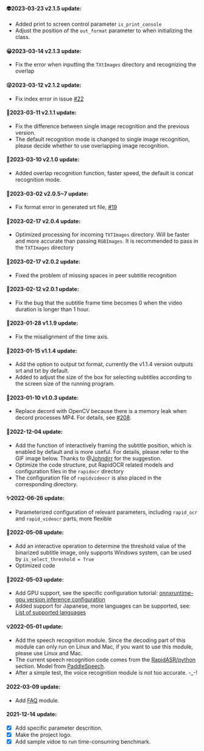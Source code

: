 #### 👽2023-03-23 v2.1.5 update:
- Added print to screen control parameter `is_print_console`
- Adjust the position of the `out_format` parameter to when initializing the class.

#### 😀2023-03-14 v2.1.3 update:
- Fix the error when inputting the `TXtImages` directory and recognizing the overlap

#### 😜2023-03-12 v2.1.2 update:
- Fix index error in issue [#22](https://github.com/SWHL/RapidVideOCR/issues/22)

#### 🎢2023-03-11 v2.1.1 update:
- Fix the difference between single image recognition and the previous version.
- The default recognition mode is changed to single image recognition, please decide whether to use overlapping image recognition.

#### 🥇2023-03-10 v2.1.0 update:
- Added overlap recognition function, faster speed, the default is concat recognition mode.

#### 🎈2023-03-02 v2.0.5~7 update:
- Fix format error in generated srt file, [#19](https://github.com/SWHL/RapidVideOCR/issues/19)

#### 🎫2023-02-17 v2.0.4 update:
- Optimized processing for incoming `TXTImages` directory. Will be faster and more accurate than passing `RGBImages`. It is recommended to pass in the `TXTImages` directory

#### 💎2023-02-17 v2.0.2 update:
- Fixed the problem of missing spaces in peer subtitle recognition

#### 🎇2023-02-12 v2.0.1 update:
- Fix the bug that the subtitle frame time becomes 0 when the video duration is longer than 1 hour.

#### 🧨2023-01-28 v1.1.9 update:
- Fix the misalignment of the time axis.

#### 👊2023-01-15 v1.1.4 update:
- Add the option to output txt format, currently the v1.1.4 version outputs srt and txt by default.
- Added to adjust the size of the box for selecting subtitles according to the screen size of the running program.

#### 🌈2023-01-10 v1.0.3 update:
- Replace decord with OpenCV because there is a memory leak when decord processes MP4. For details, see [#208](https://github.com/dmlc/decord/issues/208).

#### 🎄2022-12-04 update:
- Add the function of interactively framing the subtitle position, which is enabled by default and is more useful. For details, please refer to the GIF image below. Thanks to @[Johndirr](https://github.com/Johndirr) for the suggestion.
- Optimize the code structure, put RapidOCR related models and configuration files in the `rapidocr` directory
- The configuration file of `rapidvideocr` is also placed in the corresponding directory.

#### ✨2022-06-26 update:
- Parameterized configuration of relevant parameters, including `rapid_ocr` and `rapid_videocr` parts, more flexible

#### 🌼2022-05-08 update:
- Add an interactive operation to determine the threshold value of the binarized subtitle image, only supports Windows system, can be used by `is_select_threshold = True`
- Optimized code

#### 🎉2022-05-03 update:
- Add GPU support, see the specific configuration tutorial: [onnxruntime-gpu version inference configuration](https://github.com/RapidAI/RapidOCR/blob/main/python/onnxruntime_infer/README.md#onnxruntime-gpu%E7%89%88%E6%8E%A8%E7%90%86%E9%85%8D%E7%BD%AE)
- Added support for Japanese, more languages can be supported, see: [List of supported languages](https://github.com/PaddlePaddle/PaddleOCR/blob/release/2.1/doc/doc_ch/multi_languages.md#%E8%AF%AD%E7%A7%8D%E7%BC%A9%E5%86%99)

#### 💡2022-05-01 update:
- Add the speech recognition module. Since the decoding part of this module can only run on Linux and Mac, if you want to use this module, please use Linux and Mac.
- The current speech recognition code comes from the [RapidASR/python](https://github.com/RapidAI/RapidASR/tree/main/python/base_paddlespeech) section. Model from [PaddleSpeech](https://github.com/PaddlePaddle/PaddleSpeech/tree/develop/examples/aishell/asr0).
- After a simple test, the voice recognition module is not too accurate. -_-!

#### 2022-03-09 update:
- Add [FAQ](./FAQ.md) module.

#### 2021-12-14 update:
  - [x] Add specific parameter descrition.
  - [x] Make the project logo.
  - [x] Add sample vidoe to run time-consuming benchmark.